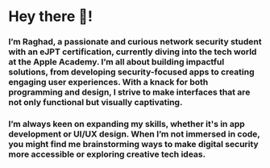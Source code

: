 # Hey there 👋!
### I’m Raghad, a passionate and curious network security student with an eJPT certification, currently diving into the tech world at the Apple Academy. I’m all about building impactful solutions, from developing security-focused apps to creating engaging user experiences. With a knack for both programming and design, I strive to make interfaces that are not only functional but visually captivating.

### I’m always keen on expanding my skills, whether it's in app development or UI/UX design. When I’m not immersed in code, you might find me brainstorming ways to make digital security more accessible or exploring creative tech ideas.
